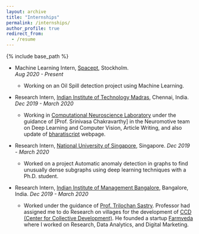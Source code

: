 ```yaml
---
layout: archive
title: "Internships"
permalink: /internships/
author_profile: true
redirect_from:
  - /resume
---
```


{% include base_path %}


* Machine Learning Intern, [Spacept](https://spacept.com/), Stockholm.                                                                   
   *Aug 2020 - Present*

  * Working on an Oil Spill detection project using Machine Learning.

* Research Intern, [Indian Institute of Technology Madras](https://www.iitm.ac.in/), Chennai, India.
   *Dec 2019 - March 2020*
  
  * Working in [Computational Neuroscience Laboratory](https://biotech.iitm.ac.in/Faculty/CNS_LAB/home.html) under the guidance of [Prof. Srinivasa Chakravarthy] in the Neuromotive team on Deep Learning and Computer Vision, Article Writing, and also update of [bharatiscript](https://bharatiscript.com/) webpage.

* Research Intern, [National University of Singapore](http://www.nus.edu.sg/), Singapore.
   *Dec 2019 - March 2020*
 
  * Worked on a project Automatic anomaly detection in graphs to find unusually dense subgraphs using deep learning techniques with
    a Ph.D. student.

* Research Intern, [Indian Institute of Management Bangalore](https://www.iimb.ac.in/home), Bangalore, India.
  *Dec 2019 - March 2020*
  
  * Worked under the guidance of [Prof. Trilochan Sastry](https://www.iimb.ac.in/user/138/trilochan-sastry). Professor had 
  assigned me to do Research on villages for the development of [CCD (Center for Collective Development)](https://ccd.ngo/).
  He founded a startup [Farmveda](https://www.farmveda.in/) where I worked on Research, Data Analytics, and Digital Marketing.

